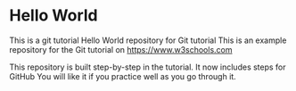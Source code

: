 # Hello World
This is a git tutorial
Hello World repository for Git tutorial
This is an example repository for the Git tutorial on https://www.w3schools.com

This repository is built step-by-step in the tutorial.
It now includes steps for GitHub
You will like it if you practice well as you go through it.
